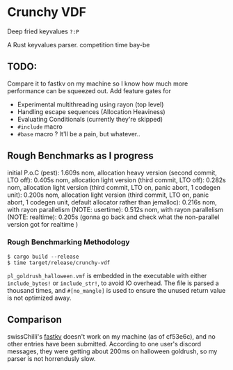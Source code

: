 # Crunchy VDF
Deep fried keyvalues `?:P`

A Rust keyvalues parser.
competition time bay-be

## TODO:
Compare it to fastkv on my machine so I know how much more performance can be squeezed out.
Add feature gates for
* Experimental multithreading using rayon (top level)
* Handling escape sequences (Allocation Heaviness)
* Evaluating Conditionals (currently they're skipped)
* `#include` macro
* `#base` macro ? It'll be a pain, but whatever..

## Rough Benchmarks as I progress

initial P.o.C (pest): 1.609s
nom, allocation heavy version (second commit, LTO off): 0.405s
nom, allocation light version (third commit, LTO off): 0.282s
nom, allocation light version (third commit, LTO on, panic abort, 1 codegen unit): 0.200s
nom, allocation light version (third commit, LTO on, panic abort, 1 codegen unit, default allocator rather than jemalloc): 0.216s
nom, with rayon parallelism (NOTE: usertime): 0.512s
nom, with rayon parallelism (NOTE: realtime): 0.205s (gonna go back and check what the non-parallel version got for realtime )

### Rough Benchmarking Methodology
```
$ cargo build --release
$ time target/release/crunchy-vdf
```
`pl_goldrush_halloween.vmf` is embedded in the executable with either `include_bytes!` or `include_str!`, to avoid IO overhead.
The file is parsed a thousand times, and `#[no_mangle]` is used to ensure the unused return value is not optimized away.


## Comparison
swissChilli's [fastkv] doesn't work on my machine (as of cf53e6c),
and no other entries have been submitted.
According to one user's discord messages, they were getting about 200ms on halloween goldrush, so my parser is not horrendusly slow.

[fastkv]: https://github.com/swissChili/fastkv